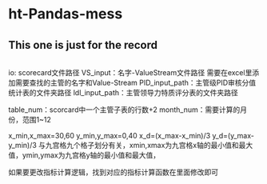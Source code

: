 # ht-Pandas-mess
######
## This one is just for the record
######
io: scorecard文件路径
VS_input：名字-ValueStream文件路径 需要在excel里添加需要查找的主管的名字和Value-Stream
PID_input_path：主管级PID审核分值统计表的文件夹路径
ldl_input_path：主管领导力特质评分表的文件夹路径

table_num：scorcard中一个主管子表的行数+2 
month_num：需要计算的月份，范围1~12


x_min,x_max=30,60
y_min,y_max=0,40
x_d=(x_max-x_min)/3
y_d=(y_max-y_min)/3
与九宫格九个格子划分有关，xmin,xmax为九宫格x轴的最小值和最大值，ymin,ymax为九宫格y轴的最小值和最大值，

如果要更改指标计算逻辑，找到对应的指标计算函数在里面修改即可
